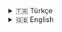 <!--
Title suggestion:
feat: integrate QR Scan Settings + client-side lock & server-side password verify
-->

<!-- Choose your language below (TR/EN) -->

<details>
<summary>🇹🇷 Türkçe</summary>

## Özet
QR Scan Settings (Single DocType) eklendi; istemci ayarları (toast süresi, beep/vibrate, debounce, autofocus, silence vb.) panelden yönetiliyor. 
Duplicate’te client-side kırmızı kilit devreye giriyor; parola sunucuda doğrulanıyor (Unlock Password). Kalıcı server lock kaldırıldı.

## Neler değişti?
- [x] `QR Scan Settings` (Single DocType) + `get_client_settings` API
- [x] `verify_unlock_password`: parola doğrulama (DocType alanı → yoksa site_config fallback)
- [x] `qr_scanner.js`: client-side lock, parola alanı her kilitte temizlenir, debounce/inFlight reset
- [x] Rollere `QR Scanner Manager` eklendi (Page + API erişiminde)
- [x] README.tr.md / README.en.md güncellendi (roadmap kaldırıldı)

## Ekran görüntüsü / Notlar
<!-- İstersen ekran görüntüsü ekle -->
- QR Scan Settings → Unlock Password alanı eklendi
- Duplicate → tam ekran kırmızı kilit → parola gir → devam

## Test Planı
1. **Başarılı kayıt**: benzersiz QR okut → yeşil toast kapanıyor mu?
2. **Duplicate**: aynı QR’i tekrar okut → kilit geliyor mu?
3. **Parola**: doğru parola → kilit kapanıyor mu, input odak/temiz mi?
4. **Yanlış parola**: hata mesajı ve şifre alanı temizleniyor mu?
5. **Parola tanımlı değil**: `not_configured` davranışı beklenen mi? (ayar politikanıza göre)
6. **Debounce**: 800ms içinde aynı kod gelirse yoksayıyor mu?
7. **Autofocus**: odak kaybında input geri odaklanıyor mu?

## Deploy / Operasyon
**Docker ayrık kurulumda:**
- Frontend container:  
  ```bash
  bench build
  ```
- Backend/site container:  
  ```bash
  bench --site your.site migrate
  bench --site your.site clear-cache
  bench restart
  ```

**İlk kurulum / yükseltme sonrası:**
- Desk → **QR Scan Settings** → **Unlock Password** alanını doldurun
- Gerekirse `QR Scan Record.qr_code` alanına **UNIQUE index** ekleyin

## Geri alma planı (Rollback)
- Bu PR’ı revert et → `bench migrate` (gerekirse)
- JS eski sürüme dön → `bench build && bench restart`

## Riskler
- Parola alanı boş ise kilit ekranı politika gereği davranmalı (`not_configured` uyarısı)
- Yanlış rol atamaları → sayfa/API erişimi hatası

## İlgili işler / referanslar
- Issue: #____
- Docs: README.tr.md / README.en.md güncel

## Onay
- [ ] Kod gözden geçirildi
- [ ] CI geçti
- [ ] Manuel test adımları tamam
- [ ] Squash & Merge


</details>

<details>
<summary>🇬🇧 English</summary>

## Summary
Adds QR Scan Settings (Single DocType). Client behavior (toast duration, beep/vibrate, debounce, autofocus, silence, etc.) is configurable from the UI. 
On duplicate, a client-side fullscreen red lock appears; password is verified server-side (Unlock Password). Persistent server lock removed.

## What changed?
- [x] `QR Scan Settings` (Single DocType) + `get_client_settings` API
- [x] `verify_unlock_password`: server-side password check (DocType field, fallback to site_config)
- [x] `qr_scanner.js`: client-side lock, password input cleared every time, debounce/inFlight reset
- [x] Roles: added `QR Scanner Manager` to Page + API access
- [x] Updated README.tr.md / README.en.md (removed roadmap)

## Screenshots / Notes
<!-- Add screenshots if useful -->
- QR Scan Settings → Unlock Password field
- Duplicate → fullscreen red lock → enter password → continue

## Test Plan
1. **Happy path**: unique QR → green toast auto-closes
2. **Duplicate**: same QR → lock appears
3. **Password**: correct password → lock closes, input refocus/clear
4. **Wrong password**: error message and input cleared
5. **No password configured**: `not_configured` behavior matches policy
6. **Debounce**: same code within 800ms is ignored
7. **Autofocus**: input re-focuses after blur

## Deploy / Ops
**In split Docker setup:**
- Frontend container:
  ```bash
  bench build
  ```
- Backend/site container:
  ```bash
  bench --site your.site migrate
  bench --site your.site clear-cache
  bench restart
  ```

**Post-install / upgrade:**
- Desk → **QR Scan Settings** → set **Unlock Password**
- Ensure **UNIQUE index** on `QR Scan Record.qr_code`

## Rollback
- Revert this PR → `bench migrate` (if needed)
- Revert JS → `bench build && bench restart`

## Risks
- Empty password policy: ensure desired behavior for `not_configured`
- Role assignments might block Page/API access

## Related
- Issue: #____
- Docs: updated README.tr.md / README.en.md

## Approval
- [ ] Code review complete
- [ ] CI is green
- [ ] Manual tests done
- [ ] Squash & Merge


</details>